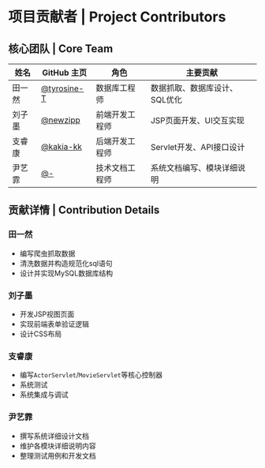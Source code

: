 # 项目贡献者 | Project Contributors

## 核心团队 | Core Team
| 姓名   | GitHub 主页                                  | 角色           | 主要贡献                      |
| ------ | -------------------------------------------- | -------------- | ----------------------------- |
| 田一然 | [@tyrosine-T](https://github.com/tyrosine-T) | 数据库工程师   | 数据抓取、数据库设计、SQL优化 |
| 刘子墨 | [@newzipp](https://github.com/newzipp)       | 前端开发工程师 | JSP页面开发、UI交互实现       |
| 支睿康 | [@kakia-kk](https://github.com/kakia-kk)     | 后端开发工程师 | Servlet开发、API接口设计      |
| 尹艺霏 | [@-](https://github.com/-)   | 技术文档工程师 | 系统文档编写、模块详细说明    |

## 贡献详情 | Contribution Details

### 田一然
- 编写爬虫抓取数据
- 清洗数据并构造规范化sql语句
- 设计并实现MySQL数据库结构

### 刘子墨
- 开发JSP视图页面
- 实现前端表单验证逻辑
- 设计CSS布局

### 支睿康
- 编写`ActorServlet`/`MovieServlet`等核心控制器
- 系统测试
- 系统集成与调试

### 尹艺霏
- 撰写系统详细设计文档
- 维护各模块详细说明内容
- 整理测试用例和开发文档

